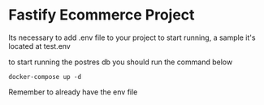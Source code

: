 # Fastify Ecommerce Project

Its necessary to add .env file to your project to start running, a sample it's located at test.env

to start running the postres db you should run the command below
```
docker-compose up -d 
```
Remember to already have the env file